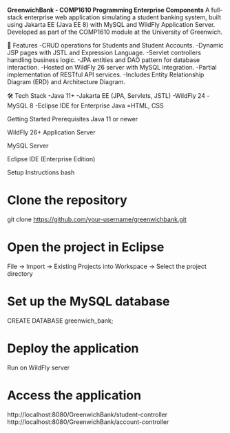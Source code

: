 **GreenwichBank - COMP1610 Programming Enterprise Components**
A full-stack enterprise web application simulating a student banking system, built using Jakarta EE (Java EE 8) with MySQL and WildFly Application Server. Developed as part of the COMP1610 module at the University of Greenwich.

🚀 Features
-CRUD operations for Students and Student Accounts.
-Dynamic JSP pages with JSTL and Expression Language.
-Servlet controllers handling business logic.
-JPA entities and DAO pattern for database interaction.
-Hosted on WildFly 26 server with MySQL integration.
-Partial implementation of RESTful API services.
-Includes Entity Relationship Diagram (ERD) and Architecture Diagram.

🛠 Tech Stack
-Java 11+
-Jakarta EE (JPA, Servlets, JSTL)
-WildFly 24
-MySQL 8
-Eclipse IDE for Enterprise Java
=HTML, CSS

Getting Started
Prerequisites
Java 11 or newer

WildFly 26+ Application Server

MySQL Server

Eclipse IDE (Enterprise Edition)

Setup Instructions
bash

# Clone the repository
git clone https://github.com/your-username/greenwichbank.git

# Open the project in Eclipse
File -> Import -> Existing Projects into Workspace -> Select the project directory

# Set up the MySQL database
CREATE DATABASE greenwich_bank;

# Deploy the application
Run on WildFly server

# Access the application
http://localhost:8080/GreenwichBank/student-controller
http://localhost:8080/GreenwichBank/account-controller
